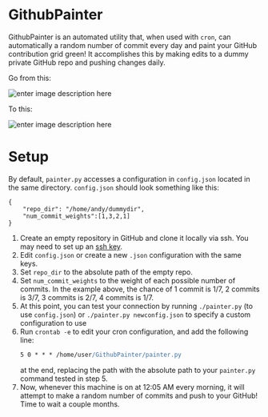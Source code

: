 GithubPainter
=============

GithubPainter is an automated utility that, when used with `cron`, can automatically a random number of commit every day and paint your GitHub contribution grid green! It accomplishes this by making edits to a dummy private GitHub repo and pushing changes daily.

Go from this:

![enter image description here](https://i.imgur.com/OMdf5yf.png)

To this:

![enter image description here](https://i.imgur.com/4wqCbfG.png)

Setup
=====

By default, `painter.py` accesses a configuration in `config.json` located in the same directory. `config.json` should look something like this:
```
{
    "repo_dir": "/home/andy/dummydir",
    "num_commit_weights":[1,3,2,1]
}
```

 1. Create an empty repository in GitHub and clone it locally via ssh. You may need to set up an [ssh key](https://help.github.com/articles/connecting-to-github-with-ssh/).
 2. Edit `config.json` or create a new `.json` configuration with the same keys.
 3. Set `repo_dir` to the absolute path of the empty repo.
 4. Set `num_commit_weights` to the weight of each possible number of commits. In the example above, the chance of 1 commit is 1/7, 2 commits is 3/7, 3 commits is 2/7, 4 commits is 1/7.
 5. At this point, you can test your connection by running `./painter.py` (to use `config.json`) or `./painter.py newconfig.json` to specify a custom configuration to use
 6. Run `crontab -e` to edit your cron configuration, and add the following line: 
    ```apache
    5 0 * * * /home/user/GithubPainter/painter.py
    ```
    at the end, replacing the path with the absolute path to your `painter.py` command tested in step 5.
 7. Now, whenever this machine is on at 12:05 AM every morning, it will attempt to make a random number of commits and push to your GitHub! Time to wait a couple months.
